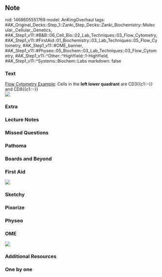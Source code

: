 ## Note
nid: 1468605551769
model: AnKingOverhaul
tags: #AK_Original_Decks::Step_1::Zanki_Step_Decks::Zanki_Biochemistry::Molecular,_Cellular,_Genetics, #AK_Step1_v11::#B&B::06_Cell_Bio::02_Lab_Techniques::03_Flow_Cytometry, #AK_Step1_v11::#FirstAid::01_Biochemistry::03_Lab_Techniques::05_Flow_Cytometry, #AK_Step1_v11::#OME_banner, #AK_Step1_v11::#Physeo::05_Biochem::03_Lab_Techniques::03_Flow_Cytometry, #AK_Step1_v11::^Other::^HighYield::1-HighYield, #AK_Step1_v11::^Systems::Biochem::Labs
markdown: false

### Text
<div>
  <div>
    <u>Flow Cytometry Example</u>: Cells in the <b>left lower
    quadrant</b> are CD3{{c1::-}} and CD8{{c1::-}}
  </div>
  <div><img src="paste-33135672688869.jpg"></div>
</div>

### Extra


### Lecture Notes


### Missed Questions


### Pathoma


### Boards and Beyond


### First Aid
<img src="tmpcOipxw.png">

### Sketchy


### Pixorize


### Physeo


### OME
<div class="ome-widget">
  <a href="https://onlinemeded.org?ref=anki"><img src=
  "_OME_AnkiFlashcards_General_4.png"></a>
</div>

### Additional Resources


### One by one

